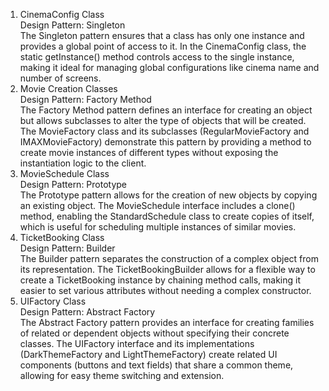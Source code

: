 1. CinemaConfig Class  
Design Pattern: Singleton  
The Singleton pattern ensures that a class has only one instance and provides a global point of access to it. In the CinemaConfig class, the static getInstance() method controls access to the single instance, making it ideal for managing global configurations like cinema name and number of screens.  
3. Movie Creation Classes  
Design Pattern: Factory Method  
The Factory Method pattern defines an interface for creating an object but allows subclasses to alter the type of objects that will be created. The MovieFactory class and its subclasses (RegularMovieFactory and IMAXMovieFactory) demonstrate this pattern by providing a method to create movie instances of different types without exposing the instantiation logic to the client.
4. MovieSchedule Class  
Design Pattern: Prototype  
The Prototype pattern allows for the creation of new objects by copying an existing object. The MovieSchedule interface includes a clone() method, enabling the StandardSchedule class to create copies of itself, which is useful for scheduling multiple instances of similar movies.  
5. TicketBooking Class  
Design Pattern: Builder  
The Builder pattern separates the construction of a complex object from its representation. The TicketBookingBuilder allows for a flexible way to create a TicketBooking instance by chaining method calls, making it easier to set various attributes without needing a complex constructor.  
6. UIFactory Class  
Design Pattern: Abstract Factory  
The Abstract Factory pattern provides an interface for creating families of related or dependent objects without specifying their concrete classes. The UIFactory interface and its implementations (DarkThemeFactory and LightThemeFactory) create related UI components (buttons and text fields) that share a common theme, allowing for easy theme switching and extension.  

